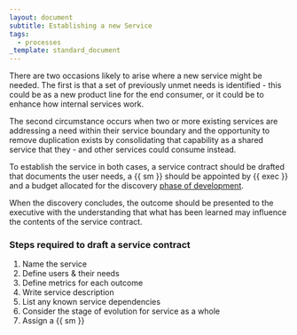 ```yaml
---
layout: document
subtitle: Establishing a new Service
tags:
  - processes
_template: standard_document
---
```


There are two occasions likely to arise where a new service might be needed. The first is that a set of previously unmet needs is identified - this could be as a new product line for the end consumer, or it could be to enhance how internal services work.

The second circumstance occurs when two or more existing services are addressing a need within their service boundary and the opportunity to remove duplication exists by consolidating that capability as a shared service that they - and other services could consume instead.

To establish the service in both cases, a service contract should be drafted that documents the user needs, a {{ sm }} should be appointed by {{ exec }} and a budget allocated for the discovery [phase of development](/lifecycle/).

When the discovery concludes, the outcome should be presented to the executive with the understanding that what has been learned may influence the contents of the service contract.

### Steps required to draft a service contract

1. Name the service
2. Define users & their needs
3. Define metrics for each outcome
4. Write service description
5. List any known service dependencies
6. Consider the stage of evolution for service as a whole
7. Assign a {{ sm }}
